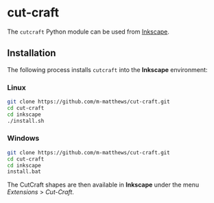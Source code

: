 # cut-craft


The `cutcraft` Python module can be used from [Inkscape](https://inkscape.org).


## Installation

The following process installs `cutcraft` into the **Inkscape** environment:


### Linux

```bash
git clone https://github.com/m-matthews/cut-craft.git
cd cut-craft
cd inkscape
./install.sh
```

### Windows
```bash
git clone https://github.com/m-matthews/cut-craft.git
cd cut-craft
cd inkscape
install.bat
```

The CutCraft shapes are then available in **Inkscape** under the menu *Extensions* &gt; *Cut-Craft*.

